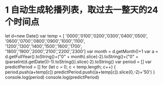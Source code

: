 # 1 自动生成轮播列表，取过去一整天的24个时间点
let d=new Date()
var temp = [    '0000','0100','0200','0300','0400','0500',
                '0600','0700','0800','0900','1000','1100',
                '1200','1300','1400','1500','1600','1700',
                '1800','1900','2000','2100','2200','2300']
var month = d.getMonth()+1
var a = d.getFullYear().toString()+("0" + month).slice(-2).toString()+("0" + (parseInt(d.getDate())-1).toString()).slice(-2).toString()
var period = []
var predictPeriod = []
for (let c = 0; c < temp.length; c++)
     {
     period.push(a+temp[c])
     predictPeriod.push((a+temp[c]).slice(0,-2)+'50')
     }
console.log(period)
console.log(predictPeriod)
